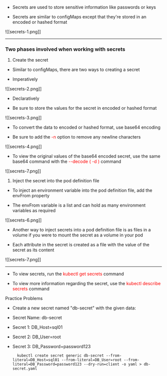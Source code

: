 - Secrets are used to store sensitive information like passwords or keys

- Secrets are similar to configMaps except that they're stored in an encoded or hashed format

![[secrets-1.png]]

------------------------------------------------------------------------------------------------------

### Two phases involved when working with secrets

1. Create the secret

- Similar to configMaps, there are two ways to creating a secret

- Imperatively

![[secrets-2.png]]

- Declaratively

- Be sure to store the values for the secret in encoded or hashed format

![[secrets-3.png]]

- To convert the data to encoded or hashed format, use base64 encoding

- Be sure to add the <span style="color:red">-n</span> option to remove any newline characters

![[secrets-4.png]]

- To view the original values of the base64 encoded secret, use the same base64 command with the <span style="color:red">--decode ( -d )</span> command

![[secrets-7.png]]

1. Inject the secret into the pod definition file

- To inject an environment variable into the pod definition file, add the envFrom property

- The envFrom variable is a list and can hold as many environment variables as required

![[secrets-6.png]]

- Another way to inject secrets into a pod definition file is as files in a volume if you were to mount the secret as a volume in your pod

- Each attribute in the secret is created as a file with the value of the secret as its content

![[secrets-7.png]]

------------------------------------------------------------------------------------------------------

- To view secrets, run the <span style="color:red">kubectl get secrets</span> command

- To view more information regarding the secret, use the <span style="color:red">kubectl describe secrets</span> command

Practice Problems

- Create a new secret named "db-secret" with the given data:

- Secret Name: db-secret
- Secret 1: DB_Host=sql01
- Secret 2: DB_User=root
- Secret 3: DB_Password=password123

		kubectl create secret generic db-secret --from-literal=DB_Host=sql01 --from-literal=DB_User=root --from-literal=DB_Password=password123 --dry-run=client -o yaml > db-secret.yaml